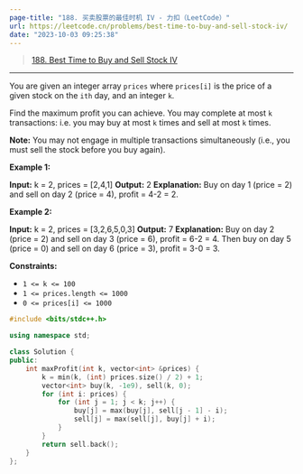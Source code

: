 ```yaml
---
page-title: "188. 买卖股票的最佳时机 IV - 力扣（LeetCode）"
url: https://leetcode.cn/problems/best-time-to-buy-and-sell-stock-iv/
date: "2023-10-03 09:25:38"
---
```


> [188\. Best Time to Buy and Sell Stock IV](https://leetcode.cn/problems/best-time-to-buy-and-sell-stock-iv/)

---

You are given an integer array `prices` where `prices[i]` is the price of a given stock on the `ith` day, and an integer `k`.

Find the maximum profit you can achieve. You may complete at most `k` transactions: i.e. you may buy at most `k` times and sell at most `k` times.

**Note:** You may not engage in multiple transactions simultaneously (i.e., you must sell the stock before you buy again).

**Example 1:**

**Input:** k = 2, prices = \[2,4,1\]
**Output:** 2
**Explanation:** Buy on day 1 (price = 2) and sell on day 2 (price = 4), profit = 4-2 = 2.

**Example 2:**

**Input:** k = 2, prices = \[3,2,6,5,0,3\]
**Output:** 7
**Explanation:** Buy on day 2 (price = 2) and sell on day 3 (price = 6), profit = 6-2 = 4. Then buy on day 5 (price = 0) and sell on day 6 (price = 3), profit = 3-0 = 3.

**Constraints:**

-   `1 <= k <= 100`
-   `1 <= prices.length <= 1000`
-   `0 <= prices[i] <= 1000`

```cpp
#include <bits/stdc++.h>

using namespace std;

class Solution {
public:
    int maxProfit(int k, vector<int> &prices) {
        k = min(k, (int) prices.size() / 2) + 1;
        vector<int> buy(k, -1e9), sell(k, 0);
        for (int i: prices) {
            for (int j = 1; j < k; j++) {
                buy[j] = max(buy[j], sell[j - 1] - i);
                sell[j] = max(sell[j], buy[j] + i);
            }
        }
        return sell.back();
    }
};
```